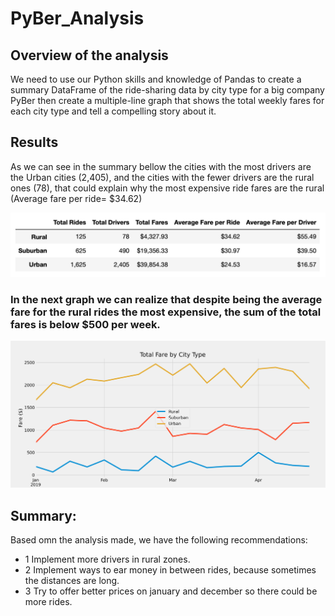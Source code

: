 # PyBer_Analysis

## Overview of the analysis
We need to use our Python skills and knowledge of Pandas to create a summary DataFrame of the ride-sharing data by city type for a big company PyBer then create a multiple-line graph that shows the total weekly fares for each city type and tell a compelling story about it.

## Results
As we can see in the summary bellow the cities with the most drivers are the Urban cities (2,405), and the cities with the fewer drivers are the rural ones (78), that could explain why the most expensive ride fares are the rural (Average fare per ride= $34.62)

![Data_summary](https://github.com/davescudero/PyBer_Analysis/blob/main/Challenge%20Analysis/Data_summary.png)

### In the next graph we can realize that despite being the average fare for the rural rides the most expensive, the sum of the total fares is below $500 per week.

![PyBer_fare_summary](https://github.com/davescudero/PyBer_Analysis/blob/main/Challenge%20Analysis/PyBer_fare_summary.png)

## Summary:
Based omn the analysis made, we have the following recommendations:
- 1 Implement more drivers in rural zones.
- 2 Implement ways to ear money in between rides, because sometimes the distances are long.
- 3 Try to offer better prices on january and december so there could be more rides.
